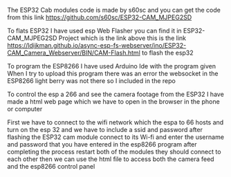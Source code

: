 The ESP32 Cab modules code is made by s60sc and you can get the code from this link https://github.com/s60sc/ESP32-CAM_MJPEG2SD 

To flats ESP32 I have used esp Web Flasher you can find it in ESP32-CAM_MJPEG2SD Project which is the link above this is the link
https://ldijkman.github.io/async-esp-fs-webserver/ino/ESP32-CAM_Camera_Webserver/BIN/CAM-Flash.html to flash the esp32

To program the ESP8266 I have used Arduino Ide with the program given When I try to upload this program there was an error the websocket in the ESP8266 light berry was not there so I included in the repo

To control the esp a 266 and see the camera footage from the ESP32 I have made a html web page which we have to open in the browser in the phone or computer

First we have to connect to the wifi network which the espa to 66 hosts and turn on the esp 32 and we have to include a ssid and password after flashing the ESP32 cam module connect to its Wi-fi and enter the username and password that you have entered in the esp8266 program after completing the process restart both of the modules they should connect to each other then we can use the html file to access both the camera feed and the esp8266 control panel
